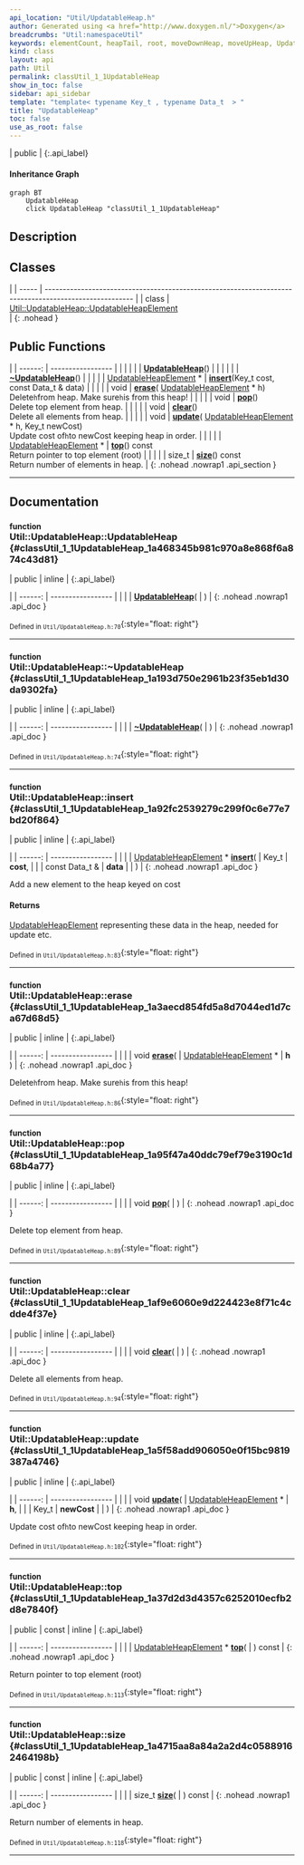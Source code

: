 ```yaml
---
api_location: "Util/UpdatableHeap.h"
author: Generated using <a href="http://www.doxygen.nl/">Doxygen</a>
breadcrumbs: "Util:namespaceUtil"
keywords: elementCount, heapTail, root, moveDownHeap, moveUpHeap, UpdatableHeap, UpdatableHeap, swapHeapElements, UpdatableHeap, ~UpdatableHeap, insert, erase, pop, clear, update, top, size
kind: class
layout: api
path: Util
permalink: classUtil_1_1UpdatableHeap
show_in_toc: false
sidebar: api_sidebar
template: "template< typename Key_t , typename Data_t  > "
title: "UpdatableHeap"
toc: false
use_as_root: false
---
```


| public |
{:.api_label}

#### Inheritance Graph

```mermaid
graph BT
	UpdatableHeap
	click UpdatableHeap "classUtil_1_1UpdatableHeap"
```

## Description





## Classes

|
| ----- | ------------------------------------------------------------------------------------------------------ | 
| class | [Util::UpdatableHeap::UpdatableHeapElement](classUtil_1_1UpdatableHeap_1_1UpdatableHeapElement) <br/>  | 
{: .nohead }

## Public Functions

|
| ------: | ----------------- |
|  | |
|  | **[UpdatableHeap](#classUtil_1_1UpdatableHeap_1a468345b981c970a8e868f6a874c43d81)**() |
|  | |
|  | **[~UpdatableHeap](#classUtil_1_1UpdatableHeap_1a193d750e2961b23f35eb1d30da9302fa)**() |
|  | |
| [UpdatableHeapElement](classUtil_1_1UpdatableHeap_1_1UpdatableHeapElement) * | **[insert](#classUtil_1_1UpdatableHeap_1a92fc2539279c299f0c6e77e7bd20f864)**(Key_t cost, const Data_t & data) |
|  | |
| void | **[erase](#classUtil_1_1UpdatableHeap_1a3aecd854fd5a8d7044ed1d7ca67d68d5)**( [UpdatableHeapElement](classUtil_1_1UpdatableHeap_1_1UpdatableHeapElement) * h) <br/> Delete`h`from heap. Make sure`h`is from this heap! |
|  | |
| void | **[pop](#classUtil_1_1UpdatableHeap_1a95f47a40ddc79ef79e3190c1d68b4a77)**() <br/> Delete top element from heap. |
|  | |
| void | **[clear](#classUtil_1_1UpdatableHeap_1af9e6060e9d224423e8f71c4cdde4f37e)**() <br/> Delete all elements from heap. |
|  | |
| void | **[update](#classUtil_1_1UpdatableHeap_1a5f58add906050e0f15bc9819387a4746)**( [UpdatableHeapElement](classUtil_1_1UpdatableHeap_1_1UpdatableHeapElement) * h, Key_t newCost) <br/> Update cost of`h`to newCost keeping heap in order. |
|  | |
| [UpdatableHeapElement](classUtil_1_1UpdatableHeap_1_1UpdatableHeapElement) * | **[top](#classUtil_1_1UpdatableHeap_1a37d2d3d4357c6252010ecfb2d8e7840f)**() const <br/> Return pointer to top element (root) |
|  | |
| size_t | **[size](#classUtil_1_1UpdatableHeap_1a4715aa8a84a2a2d4c05889162464198b)**() const <br/> Return number of elements in heap. |
{: .nohead .nowrap1 .api_section }


-------------------------------------------------------------------

## Documentation

### <small>function</small><br/> Util::UpdatableHeap::UpdatableHeap {#classUtil_1_1UpdatableHeap_1a468345b981c970a8e868f6a874c43d81}

| public | inline |
{:.api_label}

|
| ------: | ----------------- |
|  |
|  **[UpdatableHeap](#classUtil_1_1UpdatableHeap_1a468345b981c970a8e868f6a874c43d81)**( |  ) |
{: .nohead .nowrap1 .api_doc }





<sub>Defined in `Util/UpdatableHeap.h:70`</sub>{:style="float: right"}

-------------------------------------------------------------------

### <small>function</small><br/> Util::UpdatableHeap::~UpdatableHeap {#classUtil_1_1UpdatableHeap_1a193d750e2961b23f35eb1d30da9302fa}

| public | inline |
{:.api_label}

|
| ------: | ----------------- |
|  |
|  **[~UpdatableHeap](#classUtil_1_1UpdatableHeap_1a193d750e2961b23f35eb1d30da9302fa)**( |  ) |
{: .nohead .nowrap1 .api_doc }





<sub>Defined in `Util/UpdatableHeap.h:74`</sub>{:style="float: right"}

-------------------------------------------------------------------

### <small>function</small><br/> Util::UpdatableHeap::insert {#classUtil_1_1UpdatableHeap_1a92fc2539279c299f0c6e77e7bd20f864}

| public | inline |
{:.api_label}

|
| ------: | ----------------- |
|  |
| [UpdatableHeapElement](classUtil_1_1UpdatableHeap_1_1UpdatableHeapElement) * **[insert](#classUtil_1_1UpdatableHeap_1a92fc2539279c299f0c6e77e7bd20f864)**( | Key_t | **cost**, |
| | const Data_t & | **data** |
|   ) |
{: .nohead .nowrap1 .api_doc }



Add a new element to the heap keyed on cost
#### Returns
 [UpdatableHeapElement](classUtil_1_1UpdatableHeap_1_1UpdatableHeapElement) representing these data in the heap, needed for update etc.





<sub>Defined in `Util/UpdatableHeap.h:83`</sub>{:style="float: right"}

-------------------------------------------------------------------

### <small>function</small><br/> Util::UpdatableHeap::erase {#classUtil_1_1UpdatableHeap_1a3aecd854fd5a8d7044ed1d7ca67d68d5}

| public | inline |
{:.api_label}

|
| ------: | ----------------- |
|  |
| void **[erase](#classUtil_1_1UpdatableHeap_1a3aecd854fd5a8d7044ed1d7ca67d68d5)**( |  [UpdatableHeapElement](classUtil_1_1UpdatableHeap_1_1UpdatableHeapElement) * | **h** ) |
{: .nohead .nowrap1 .api_doc }

Delete`h`from heap. Make sure`h`is from this heap!





<sub>Defined in `Util/UpdatableHeap.h:86`</sub>{:style="float: right"}

-------------------------------------------------------------------

### <small>function</small><br/> Util::UpdatableHeap::pop {#classUtil_1_1UpdatableHeap_1a95f47a40ddc79ef79e3190c1d68b4a77}

| public | inline |
{:.api_label}

|
| ------: | ----------------- |
|  |
| void **[pop](#classUtil_1_1UpdatableHeap_1a95f47a40ddc79ef79e3190c1d68b4a77)**( |  ) |
{: .nohead .nowrap1 .api_doc }

Delete top element from heap.





<sub>Defined in `Util/UpdatableHeap.h:89`</sub>{:style="float: right"}

-------------------------------------------------------------------

### <small>function</small><br/> Util::UpdatableHeap::clear {#classUtil_1_1UpdatableHeap_1af9e6060e9d224423e8f71c4cdde4f37e}

| public | inline |
{:.api_label}

|
| ------: | ----------------- |
|  |
| void **[clear](#classUtil_1_1UpdatableHeap_1af9e6060e9d224423e8f71c4cdde4f37e)**( |  ) |
{: .nohead .nowrap1 .api_doc }

Delete all elements from heap.





<sub>Defined in `Util/UpdatableHeap.h:94`</sub>{:style="float: right"}

-------------------------------------------------------------------

### <small>function</small><br/> Util::UpdatableHeap::update {#classUtil_1_1UpdatableHeap_1a5f58add906050e0f15bc9819387a4746}

| public | inline |
{:.api_label}

|
| ------: | ----------------- |
|  |
| void **[update](#classUtil_1_1UpdatableHeap_1a5f58add906050e0f15bc9819387a4746)**( |  [UpdatableHeapElement](classUtil_1_1UpdatableHeap_1_1UpdatableHeapElement) * | **h**, |
| | Key_t | **newCost** |
|   ) |
{: .nohead .nowrap1 .api_doc }

Update cost of`h`to newCost keeping heap in order.





<sub>Defined in `Util/UpdatableHeap.h:102`</sub>{:style="float: right"}

-------------------------------------------------------------------

### <small>function</small><br/> Util::UpdatableHeap::top {#classUtil_1_1UpdatableHeap_1a37d2d3d4357c6252010ecfb2d8e7840f}

| public | const | inline |
{:.api_label}

|
| ------: | ----------------- |
|  |
| [UpdatableHeapElement](classUtil_1_1UpdatableHeap_1_1UpdatableHeapElement) * **[top](#classUtil_1_1UpdatableHeap_1a37d2d3d4357c6252010ecfb2d8e7840f)**( |  ) const |
{: .nohead .nowrap1 .api_doc }

Return pointer to top element (root)





<sub>Defined in `Util/UpdatableHeap.h:113`</sub>{:style="float: right"}

-------------------------------------------------------------------

### <small>function</small><br/> Util::UpdatableHeap::size {#classUtil_1_1UpdatableHeap_1a4715aa8a84a2a2d4c05889162464198b}

| public | const | inline |
{:.api_label}

|
| ------: | ----------------- |
|  |
| size_t **[size](#classUtil_1_1UpdatableHeap_1a4715aa8a84a2a2d4c05889162464198b)**( |  ) const |
{: .nohead .nowrap1 .api_doc }

Return number of elements in heap.





<sub>Defined in `Util/UpdatableHeap.h:118`</sub>{:style="float: right"}

-------------------------------------------------------------------

